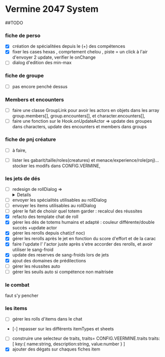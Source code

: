 # Vermine 2047 System


##TODO  

### fiche de perso 

- [X] création de spécialitées depuis le (+) des compétences
- [X] fixer les cases hexas , comprtement chelou , piste = un click à l'air d'envoyer 2 update, verifier le onChange
- [ ] dialog d'edition des min-max

### fiche de groupe
- [ ] pas encore penché dessus

### Members et encounters

- [ ] faire une classe GroupLink pour avoir les actors en objets dans les array group.members[], group.encounters[], et character.encounters[],
- [ ] faire une fonction sur le Hook.onUpdateActor => update des groupes dans characters, update des encounters et members dans groups

### fiche de pnj créature
- [ ] à faire,
- [ ] lister les gabarit/taille/roles(creatures) et menace/experience/role(pnj)... stocker les modifs dans CONFIG.VERMINE, 


### les jets de dés
- [ ] redesign de rollDialog => <details>+<sumary>=> rendre moins dense
- [ ] envoyer les spécialités utilisables au rollDialog
- [ ] envoyer les items utilisables au rollDialog
- [ ] gérer le fait de choisir quel totem garder : recalcul des réussites
- [X] refacto des template chat de roll
- [X] gérer les dés de totems humains et adapté : couleur différente/double succès +update actor
- [X] gérer les rerolls depuis chat(cf noc)
- [X] gérer les rerolls après le jet en fonction du score d'effort et de la carac
- [X] faire l'update l' l'actor juste après s'etre accorder des rerolls, et avoir utiliser le sang-froid
- [X] update des reserves de sang-froids lors de jets 
- [X] ajout des domaines de prédilections
- [ ] gérer les réussites auto
- [ ] gérer les seuils auto si compétence non maitrisée

### le combat
faut s'y pencher

### les items
- [ ] gérer les rolls d'items dans le chat
- [-] repasser sur les différents itemTypes et sheets
- [ ] construire une selecteur de traits, traits= CONFIG.VEERMINE.traits
        traits:[
            key:{
                name:string,
                description:string,
                value:number
            }
        ]
- [X] ajouter des dégats sur chaques fiches item
